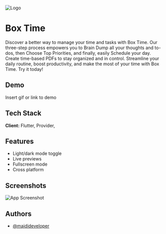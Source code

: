 
![Logo](https://dev-to-uploads.s3.amazonaws.com/uploads/articles/th5xamgrr6se0x5ro4g6.png)


# Box Time

Discover a better way to manage your time and tasks with Box Time. Our three-step process empowers you to Brain Dump all your thoughts and to-dos, then Choose Top Priorities, and finally, easily Schedule your day. Create time-based PDFs to stay organized and in control. Streamline your daily routine, boost productivity, and make the most of your time with Box Time. Try it today!


## Demo

Insert gif or link to demo


## Tech Stack

**Client:** Flutter, Provider, 




## Features

- Light/dark mode toggle
- Live previews
- Fullscreen mode
- Cross platform


## Screenshots

![App Screenshot](https://via.placeholder.com/468x300?text=App+Screenshot+Here)


## Authors

- [@majdideveloper](https://github.com/majdideveloper)


